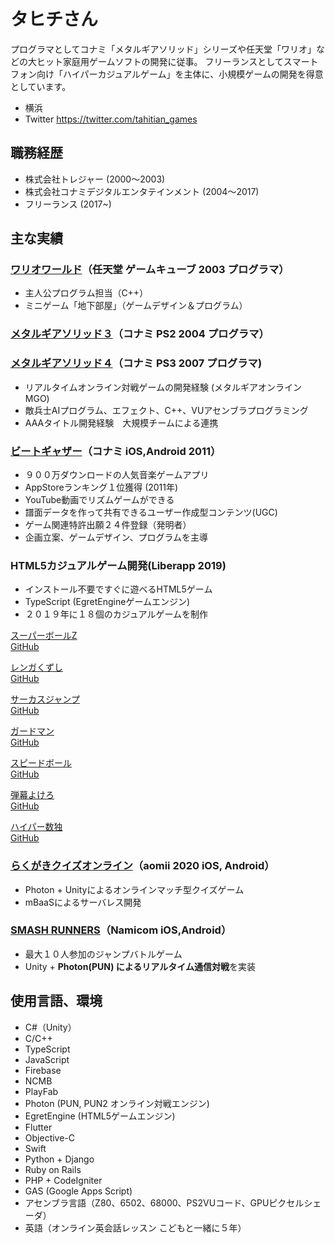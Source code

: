 
# タヒチさん

プログラマとしてコナミ「メタルギアソリッド」シリーズや任天堂「ワリオ」などの大ヒット家庭用ゲームソフトの開発に従事。
フリーランスとしてスマートフォン向け「ハイパーカジュアルゲーム」を主体に、小規模ゲームの開発を得意としています。

* 横浜
* Twitter https://twitter.com/tahitian_games

## 職務経歴

* 株式会社トレジャー (2000〜2003)
* 株式会社コナミデジタルエンタテインメント (2004〜2017)
* フリーランス (2017~)

## 主な実績

### [ワリオワールド]（任天堂 ゲームキューブ 2003 プログラマ）
[ワリオワールド]: https://www.nintendo.co.jp/ngc/gwwj/index.html

* 主人公プログラム担当（C++）
* ミニゲーム「地下部屋」（ゲームデザイン＆プログラム）

### [メタルギアソリッド３]（コナミ PS2 2004 プログラマ）
[メタルギアソリッド３]: https://www.konami.com/mg/archive/hd/mgs/

### [メタルギアソリッド４]（コナミ PS3 2007 プログラマ)
[メタルギアソリッド４]: https://www.konami.com/mg/archive/mgs4/jp/

* リアルタイムオンライン対戦ゲームの開発経験 (メタルギアオンラインMGO)
* 敵兵士AIプログラム、エフェクト、C++、VUアセンブラプログラミング
* AAAタイトル開発経験　大規模チームによる連携

### [ビートギャザー]（コナミ iOS,Android 2011）
[ビートギャザー]: https://www.youtube.com/watch?v=Rp8JgVIQzIM

* ９００万ダウンロードの人気音楽ゲームアプリ
* AppStoreランキング１位獲得 (2011年)
* YouTube動画でリズムゲームができる
* 譜面データを作って共有できるユーザー作成型コンテンツ(UGC)
* ゲーム関連特許出願２４件登録（発明者）
* 企画立案、ゲームデザイン、プログラムを主導

### HTML5カジュアルゲーム開発(Liberapp 2019)

* インストール不要ですぐに遊べるHTML5ゲーム
* TypeScript (EgretEngineゲームエンジン)
* ２０１９年に１８個のカジュアルゲームを制作

[スーパーボールZ](https://boe.mixh.jp/egret/BoundBallz/)  
[GitHub](https://github.com/liberapp-inc/h5g-bound-ballz)

[レンガくずし](https://boe.mixh.jp/egret/BricksDown/)  
[GitHub](https://github.com/liberapp-inc/h5g-bricks-down)

[サーカスジャンプ](https://boe.mixh.jp/egret/Hook/)  
[GitHub](https://github.com/liberapp-inc/h5g-hook)

[ガードマン](https://boe.mixh.jp/egret/Guardian/)  
[GitHub](https://github.com/liberapp-inc/h5g-guardian)

[スピードボール](https://boe.mixh.jp/egret/Speed3D/)  
[GitHub](https://github.com/liberapp-inc/h5g-3d-speed)

[弾幕よけろ](https://boe.mixh.jp/egret/Bullets/)  
[GitHub](https://github.com/liberapp-inc/h5g-bullets)

[ハイパー数独](https://boe.mixh.jp/egret/HyperSudoku/)  
[GitHub](https://github.com/liberapp-inc/h5g-number-place)


### [らくがきクイズオンライン]（aomii 2020 iOS, Android）

[らくがきクイズオンライン]: https://www.youtube.com/watch?v=sAH76JzSOds

* Photon + Unityによるオンラインマッチ型クイズゲーム
* mBaaSによるサーバレス開発

### [SMASH RUNNERS]（Namicom iOS,Android）
[SMASH RUNNERS]: https://youtu.be/kG2yayn5oRE
* 最大１０人参加のジャンプバトルゲーム
* Unity + **Photon(PUN) によるリアルタイム通信対戦**を実装

## 使用言語、環境

* C#（Unity）
* C/C++
* TypeScript
* JavaScript
* Firebase
* NCMB
* PlayFab
* Photon (PUN, PUN2 オンライン対戦エンジン)
* EgretEngine (HTML5ゲームエンジン)
* Flutter
* Objective-C
* Swift
* Python + Django
* Ruby on Rails
* PHP + CodeIgniter
* GAS (Google Apps Script)
* アセンブラ言語（Z80、6502、68000、PS2VUコード、GPUピクセルシェーダ）
* 英語（オンライン英会話レッスン こどもと一緒に５年）
